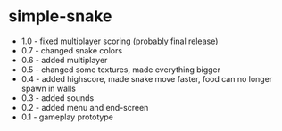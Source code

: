 # simple-snake

* 1.0 - fixed multiplayer scoring (probably final release)
* 0.7 - changed snake colors
* 0.6 - added multiplayer
* 0.5 - changed some textures, made everything bigger
* 0.4 - added highscore, made snake move faster, food can no longer spawn in walls
* 0.3 - added sounds
* 0.2 - added menu and end-screen
* 0.1 - gameplay prototype
